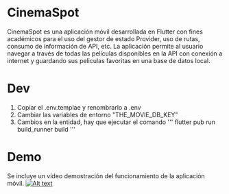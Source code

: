 # CinemaSpot
CinemaSpot es una aplicación móvil desarrollada en Flutter con fines académicos para el uso del gestor de estado Provider, uso de rutas, 
consumo de información de API, etc. 
La aplicación permite al usuario navegar a través de todas las películas disponibles en la API con 
conexión a internet y guardando sus peliculas favoritas en una base de datos local. 

# Dev
1. Copiar el .env.templae y renombrarlo a .env
2. Cambiar las variables de entorno "THE_MOVIE_DB_KEY"
3. Cambios en la entidad, hay que ejecutar el comando 
'''
flutter pub run build_runner build
'''

# Demo
Se incluye un vídeo demostración del funcionamiento de la aplicación móvil. 
[![Alt text](https://img.youtube.com/vi/NMEK4_BonTU/0.jpg)](https://www.youtube.com/watch?v=NMEK4_BonTU)



